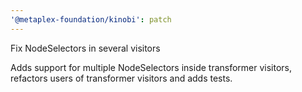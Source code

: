 ```yaml
---
'@metaplex-foundation/kinobi': patch
---
```


Fix NodeSelectors in several visitors

Adds support for multiple NodeSelectors inside transformer visitors, refactors users of transformer visitors and adds tests.